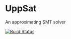 # UppSat
An approximating SMT solver

[![Build Status](https://travis-ci.org/uuverifiers/uppsat.svg?branch=master)](https://travis-ci.org/uuverifiers/uppsat)
